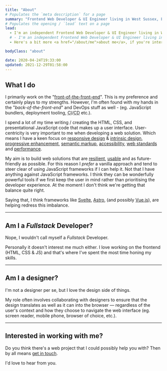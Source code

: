 ```yaml
---
title: "About"
# Populates the `meta description` for a page
summary: "Frontend Web Developer & UI Engineer living in West Sussex, England. Helping small businesses, companies and organisations build their websites since 2004."
# Populates the opening / `lead` text on a page
lead:
  - I'm an independent Frontend Web Developer & UI Engineer living in West Sussex, England and have been helping small businesses, companies and organisations build their websites since 2004.
  # - I'm an independent Frontend Web Developer & UI Engineer living in West Sussex, England and have been helping small businesses, companies and organisations <a href="/work">build their websites</a> since 2004.
  - Here's a bit more <a href="/about/me">about me</a>, if you're interested.

bodyClass: "about"

date: 2020-04-24T19:33:00
updated: 2021-12-29T01:58:00
---
```


## What I do

I primarily work on the "[front-of-the-front-end](https://bradfrost.com/blog/post/front-of-the-front-end-and-back-of-the-front-end-web-development/)". This is my preference and certainly plays to my strengths. However, I'm often found with my hands in the "*back-of-the-front-end*" and DevOps stuff as well - (eg. JavaScript bundlers, deployment tooling, <abbr title="Continuous Integration">CI</abbr>/<abbr title="Continuous Deployment">CD</abbr> etc.).

I spend a lot of my time writing / creating the HTML, CSS, and presentational JavaScript code that makes up a user interface. User-centricity is very important to me when developing a web solution. Which means I have a keen focus on [responsive design](https://alistapart.com/article/responsive-web-design) & [intrinsic design](https://talks.jensimmons.com/15TjNW), [progressive enhancement](https://www.gov.uk/service-manual/technology/using-progressive-enhancement), [semantic markup](https://www.w3.org/TR/WCAG20-TECHS/G115.html), [accessibility](https://www.w3.org/TR/WCAG20/), [web standards](https://www.w3.org/standards/) and [performance](https://developer.mozilla.org/en-US/docs/Learn/Performance).

My aim is to build web solutions that are [resilient](https://resilientwebdesign.com/), [usable](https://trentwalton.com/2014/03/10/device-agnostic/) and as future-friendly as possible. For this reason I *prefer* a vanilla approach and tend to steer clear of using JavaScript frameworks if I can help it. Not that I have anything against JavaScript frameworks. I think they can be wonderfully powerful tools if we first keep the user in mind rather than prioritising the developer experience. At the moment I don't think we're getting that balance quite right.

Saying that, I think frameworks like [Svelte](https://svelte.dev/), [Astro](https://astro.build/), (and possibly [Vue.js](https://vuejs.org/)), are helping redress this imbalance.

---

## Am I a *Fullstack* Developer?

Nope, I wouldn't call myself a *Fullstack* Developer.

Personally it doesn't interest me much either. I love working on the frontend (HTML, CSS & JS) and that's where I've spent the most time honing my skills.

---

## Am I a designer?

I'm not a designer per se, but I love the design side of things.

My role often involves collaborating with designers to ensure that the design translates as well as it can into the browser &mdash; regardless of the user's context and how they choose to navigate the web interface (eg. screen reader, mobile phone, browser of choice, etc.).

---

## Interested in working with me?

<!-- Here's a bit more about some of the [work I've done](/work). -->

Do you think there's a web project that I could possibly help you with? Then by all means [get in touch](/contact).

I'd love to hear from you.
